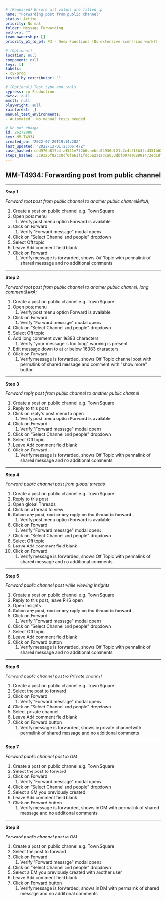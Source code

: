 ```yaml
---
# (Required) Ensure all values are filled up
name: "Forwarding post from public channel"
status: Active
priority: Normal
folder: Message Forwarding
authors: ""
team_ownership: []
priority_p1_to_p4: P3 - Deep Functions (Do extensive scenarios work?)

# (Optional)
location: null
component: null
tags: []
labels:
- cy-prod
tested_by_contributor: ""

# (Optional) Test type and tools
cypress: in Production
detox: null
mmctl: null
playwright: null
rainforest: []
manual_test_environments:
- Automated - No manual tests needed

# Do not change
id: 26272088
key: MM-T4934
created_on: "2022-07-20T19:34:20Z"
last_updated: "2022-12-01T21:06:47Z"
case_hashed: cdd976a817c4fa9541e7f2b6caebce04936df21c2c4c315b3fcd351b62dd5f919222335d8a50da4d5587d3f257033cdd
steps_hashed: 3c9325f82cc0cf0fa61f1fdc5a2a1adca053dbf007ea08901472ed18fa2ab36ee821de9f6e32262ebf13ea274089f225
---
```


<!-- (Auto-generated) Based on frontmatter's "key" and "name" -->

## MM-T4934: Forwarding post from public channel

---

**Step 1**

_Forward root post from public channel to another public channel\&#xA;_

1. Create a post on public channel e.g. Town Square
2. Open post menu
   1. Verify post menu option Forward is available
3. Click on Forward
   1. Verify "Forward message" modal opens
4. Click on "Select Channel and people" dropdown
5. Select Off topic
6. Leave Add comment field blank
7. Click on Forward
   1. Verify message is forwarded, shows Off Topic with permalink of shared message and no additional comments

---

**Step 2**

_Forward root post from public channel to another public channel, long comment\&#xA;_

1. Create a post on public channel e.g. Town Square
2. Open post menu
   1. Verify post menu option Forward is available
3. Click on Forward
   1. Verify "Forward message" modal opens
4. Click on "Select Channel and people" dropdown
5. Select Off topic
6. Add long comment over 16383 characters 
   1. Verify "your message is too long" warning is present
7. Edit message down to at or below 16383 characters
8. Click on Forward
   1. Verify message is forwarded, shows Off Topic channel post with permalink of shared message and comment with "show more" button

---

**Step 3**

_Forward reply post from public channel to another public channel_

1. Create a post on public channel e.g. Town Square
2. Reply to this post
3. Click on reply's post menu to open
   1. Verify post menu option Forward is available
4. Click on Forward
   1. Verify "Forward message" modal opens
5. Click on "Select Channel and people" dropdown
6. Select Off topic
7. Leave Add comment field blank
8. Click on Forward
   1. Verify message is forwarded, shows Off Topic with permalink of shared message and no additional comments

---

**Step 4**

_Forward public channel post from global threads_

1. Create a post on public channel e.g. Town Square
2. Reply to this post
3. Open global Threads
4. Click on a thread to view
5. Select any post, root or any reply on the thread to forward
   1. Verify post menu option Forward is available
6. Click on Forward
   1. Verify "Forward message" modal opens
7. Click on "Select Channel and people" dropdown
8. Select Off topic
9. Leave Add comment field blank
10. Click on Forward
    1. Verify message is forwarded, shows Off Topic with permalink of shared message and no additional comments

---

**Step 5**

_Forward public channel post while viewing Insights_

1. Create a post on public channel e.g. Town Square
2. Reply to this post, leave RHS open
3. Open Insights
4. Select any post, root or any reply on the thread to forward
5. Click on Forward
   1. Verify "Forward message" modal opens
6. Click on "Select Channel and people" dropdown
7. Select Off topic
8. Leave Add comment field blank
9. Click on Forward button
   1. Verify message is forwarded, shows Off Topic with permalink of shared message and no additional comments

---

**Step 6**

_Forward public channel post to Private channel_

1. Create a post on public channel e.g. Town Square
2. Select the post to forward
3. Click on Forward
   1. Verify "Forward message" modal opens
4. Click on "Select Channel and people" dropdown
5. Select private channel 
6. Leave Add comment field blank
7. Click on Forward button
   1. Verify message is forwarded, shows in private channel with permalink of shared message and no additional comments

---

**Step 7**

_Forward public channel post to GM_

1. Create a post on public channel e.g. Town Square
2. Select the post to forward
3. Click on Forward
   1. Verify "Forward message" modal opens
4. Click on "Select Channel and people" dropdown
5. Select a GM you previously created
6. Leave Add comment field blank
7. Click on Forward button
   1. Verify message is forwarded, shows in GM with permalink of shared message and no additional comments

---

**Step 8**

_Forward public channel post to DM_

1. Create a post on public channel e.g. Town Square
2. Select the post to forward
3. Click on Forward
   1. Verify "Forward message" modal opens
4. Click on "Select Channel and people" dropdown
5. Select a DM you previously created with another user
6. Leave Add comment field blank
7. Click on Forward button
   1. Verify message is forwarded, shows in DM with permalink of shared message and no additional comments
